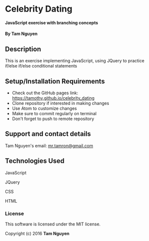 # Celebrity Dating

#### JavaScript exercise with branching concepts

#### By Tam Nguyen

## Description

This is an exercise implementing JavaScript, using JQuery to practice if/else if/else conditional statements

## Setup/Installation Requirements

* Check out the GitHub pages link: https://tamothy.github.io/celebrity_dating
* Clone repository if interested in making changes
* Use Atom to customize changes
* Make sure to commit regularly on terminal
* Don't forget to push to remote repository

## Support and contact details

Tam Nguyen's email: mr.tamron@gmail.com

## Technologies Used

JavaScript

JQuery

CSS

HTML

### License

This software is licensed under the MIT license.

Copyright (c) 2016 **Tam Nguyen**
